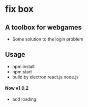 # fix box


## A toolbox for webgames
+ Some solution to the login problem


## Usage
+ npm install
+ npm start
+ build by electron react.js node.js


#### Now v1.0.2
+ add loading

